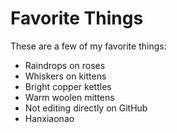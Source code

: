 # Favorite Things

These are a few of my favorite things:

- Raindrops on roses
- Whiskers on kittens
- Bright copper kettles
- Warm woolen mittens
- Not editing directly on GitHub
- Hanxiaonao
